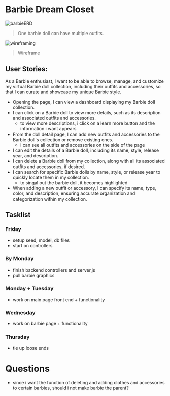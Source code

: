 # Barbie Dream Closet

![barbieERD](https://i.imgur.com/BvYY56Y.png)
> One barbie doll can have multiple outfits.


![wireframing](https://i.imgur.com/CpaSSA6.png)
> Wireframe
## User Stories:

As a Barbie enthusiast, I want to be able to browse, manage, and customize my virtual Barbie doll collection, including their outfits and accessories, so that I can curate and showcase my unique Barbie style.

* Opening the page,  I can view a dashboard displaying my Barbie doll collection.
* I can click on a Barbie doll to view more details, such as its description and associated outfits and accessories.
    * to view more descriptions, i click on a learn more button and the information i want appears 
* From the doll detail page, I can add new outfits and accessories to the Barbie doll's collection or remove existing ones. 
    * i can see all outfits and accessories on the side of the page
* I can edit the details of a Barbie doll, including its name, style, release year, and description.
* I can delete a Barbie doll from my collection, along with all its associated outfits and accessories, if desired.
* I can search for specific Barbie dolls by name, style, or release year to quickly locate them in my collection.
    * to singal out the barbie doll, it becomes highlighted 
* When adding a new outfit or accessory, I can specify its name, type, color, and description, ensuring accurate organization and categorization within my collection.

## Tasklist 

### Friday

* setup seed, model, db files
* start on controllers

### By Monday

* finish backend controllers and server.js
* pull barbie graphics  

### Monday + Tuesday 

* work on main page front end + functionality 

### Wednesday 

* work on barbie page + functionality 

### Thursday 

* tie up loose ends 


# Questions 
* since i want the function of deleting and adding clothes and accessories to certain barbies, should i not make barbie the parent?